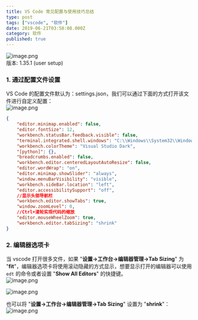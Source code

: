 ```yaml
---
title: VS Code 常见配置与使用技巧总结
type: post
tags: ["vscode", "软件"]
date: 2019-06-21T03:58:08.000Z
category: 软件
published: true
---
```


![image.png](https://qiniu.bioinit.com/yuque/0/2019/png/126032/1561100166886-8101e9e6-c7d4-45fd-b981-7a1656f3bd90.png#align=left&display=inline&height=292&name=image.png&originHeight=292&originWidth=380&size=30073&status=done&width=380)<br />版本: 1.35.1 (user setup)


<a name="4Qnkm"></a>
### 1. 通过配置文件设置

VS Code 的配置文件默认为：settings.json，我们可以通过下面的方式打开该文件进行自定义配置：<br />![image.png](https://qiniu.bioinit.com/yuque/0/2019/png/126032/1561099788662-7327baa6-1373-468b-9e8f-92918417bc77.png#align=left&display=inline&height=310&name=image.png&originHeight=310&originWidth=1019&size=35777&status=done&width=1019)

```json
{
    "editor.minimap.enabled": false,
    "editor.fontSize": 12,
    "workbench.statusBar.feedback.visible": false,
    "terminal.integrated.shell.windows": "C:\\Windows\\System32\\WindowsPowerShell\\v1.0\\powershell.exe",
    "workbench.colorTheme": "Visual Studio Dark",
    "[python]": {},
    "breadcrumbs.enabled": false,
    "workbench.editor.centeredLayoutAutoResize": false,
    "editor.wordWrap": "on",
    "editor.minimap.showSlider": "always",
    "window.menuBarVisibility": "visible",
    "workbench.sideBar.location": "left",
    "editor.accessibilitySupport": "off",
    //显示头部导航栏
    "workbench.editor.showTabs": true,
    "window.zoomLevel": 0,
    //Ctrl+滚轮实现代码的缩放
    "editor.mouseWheelZoom": true,
    "workbench.editor.tabSizing": "shrink"
}
```

<a name="nQhTY"></a>
### 2. 编辑器选项卡
当 vscode 打开很多文件，如果 "**设置→工作台→编辑器管理→Tab Sizing**" 为 "**fit**"，编辑器选项卡将使用滚动隐藏的方式显示，想要显示打开的编辑器可以使用 `edt` 的命令或者设置 "**Show All Editors**" 的快捷键。<br />![image.png](https://qiniu.bioinit.com/yuque/0/2019/png/126032/1565228295004-83f73509-9e84-457b-b30d-3ed359d89860.png#align=left&display=inline&height=320&name=image.png&originHeight=320&originWidth=772&size=86248&status=done&width=772)

![image.png](https://qiniu.bioinit.com/yuque/0/2019/png/126032/1561098903958-6b478420-5bdc-4a29-ab67-24af40d370a9.png#align=left&display=inline&height=225&name=image.png&originHeight=225&originWidth=1019&size=30265&status=done&width=1019)

也可以将 "**设置→工作台→编辑器管理→Tab Sizing**" 设置为 "**shrink**"：<br />![image.png](https://qiniu.bioinit.com/yuque/0/2019/png/126032/1561099277202-15bc9e25-1f38-4c13-8a1e-48cf7cd696de.png#align=left&display=inline&height=313&name=image.png&originHeight=313&originWidth=684&size=27747&status=done&width=684)

